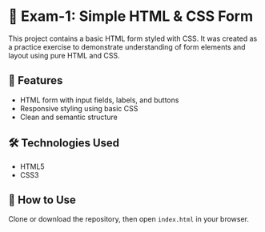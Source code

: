 # 📝 Exam-1: Simple HTML & CSS Form

This project contains a basic HTML form styled with CSS. It was created as a practice exercise to demonstrate understanding of form elements and layout using pure HTML and CSS.

## 🚀 Features
- HTML form with input fields, labels, and buttons
- Responsive styling using basic CSS
- Clean and semantic structure

## 🛠️ Technologies Used
- HTML5
- CSS3

## 📂 How to Use
Clone or download the repository, then open `index.html` in your browser.
